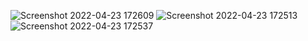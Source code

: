![Screenshot 2022-04-23 172609](https://user-images.githubusercontent.com/101246546/164893511-57f87ea4-1b7a-44f4-bd50-27677f36e617.jpg)
![Screenshot 2022-04-23 172513](https://user-images.githubusercontent.com/101246546/164893513-063fa024-680b-4eb5-8843-e6d8dfecaed8.jpg)
![Screenshot 2022-04-23 172537](https://user-images.githubusercontent.com/101246546/164893515-b62674dd-d6c4-437c-8cb6-72e8d2fe279c.jpg)
